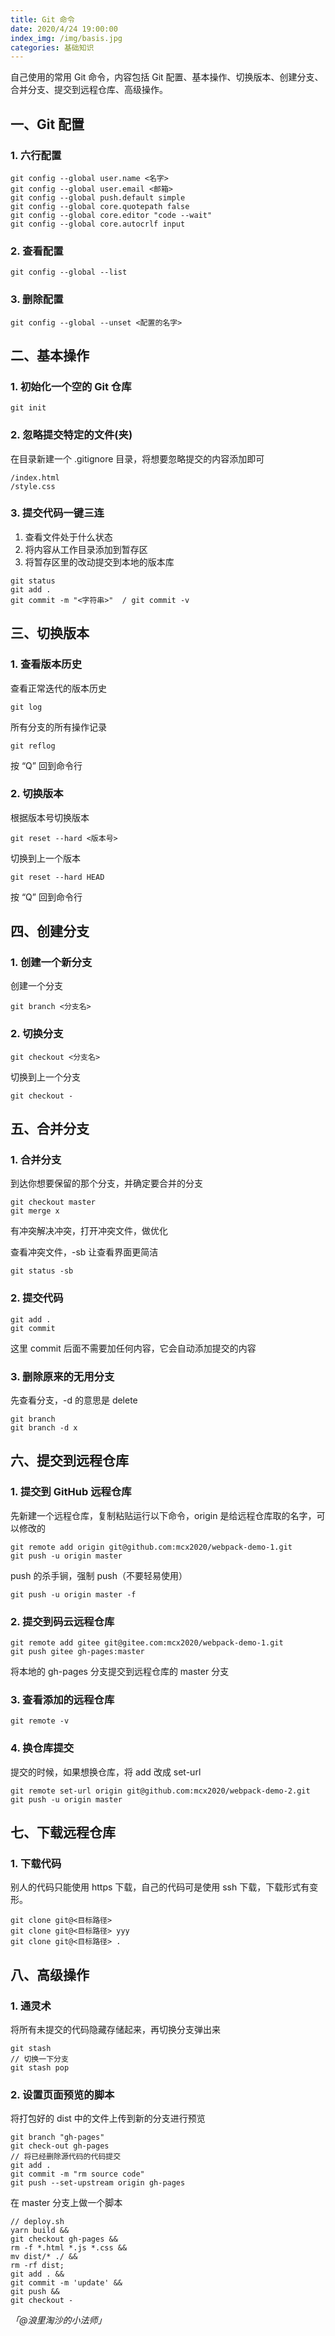 ```yaml
---
title: Git 命令
date: 2020/4/24 19:00:00
index_img: /img/basis.jpg
categories: 基础知识
---
```


自己使用的常用 Git 命令，内容包括 Git 配置、基本操作、切换版本、创建分支、合并分支、提交到远程仓库、高级操作。


## 一、Git 配置


### 1. 六行配置


```
git config --global user.name <名字>
git config --global user.email <邮箱>
git config --global push.default simple
git config --global core.quotepath false
git config --global core.editor "code --wait"
git config --global core.autocrlf input
```


### 2. 查看配置


```
git config --global --list
```


### 3. 删除配置


```
git config --global --unset <配置的名字>
```


## 二、基本操作


### 1. 初始化一个空的 Git 仓库


```
git init
```


### 2. 忽略提交特定的文件(夹)


在目录新建一个 .gitignore 目录，将想要忽略提交的内容添加即可


```
/index.html
/style.css
```


### 3. 提交代码一键三连


1. 查看文件处于什么状态
1. 将内容从工作目录添加到暂存区
1. 将暂存区里的改动提交到本地的版本库



```
git status
git add .
git commit -m "<字符串>"  / git commit -v
```


## 三、切换版本


### 1. 查看版本历史


查看正常迭代的版本历史


```
git log
```


所有分支的所有操作记录


```
git reflog
```


按 “Q” 回到命令行


### 2. 切换版本


根据版本号切换版本


```
git reset --hard <版本号>
```


切换到上一个版本


```
git reset --hard HEAD
```


按 “Q” 回到命令行


## 四、创建分支


### 1. 创建一个新分支


创建一个分支


```
git branch <分支名>
```


### 2. 切换分支


```
git checkout <分支名>
```


切换到上一个分支


```
git checkout -
```


## 五、合并分支


### 1. 合并分支


到达你想要保留的那个分支，并确定要合并的分支


```
git checkout master
git merge x
```


有冲突解决冲突，打开冲突文件，做优化


查看冲突文件，-sb 让查看界面更简洁


```
git status -sb
```


### 2. 提交代码


```
git add .
git commit
```


这里 commit 后面不需要加任何内容，它会自动添加提交的内容


### 3. 删除原来的无用分支


先查看分支，-d 的意思是 delete


```
git branch
git branch -d x
```


## 六、提交到远程仓库


### 1. 提交到 GitHub 远程仓库


先新建一个远程仓库，复制粘贴运行以下命令，origin 是给远程仓库取的名字，可以修改的


```
git remote add origin git@github.com:mcx2020/webpack-demo-1.git
git push -u origin master
```


push 的杀手锏，强制 push（不要轻易使用）


```
git push -u origin master -f
```
### 
### 2. 提交到码云远程仓库


```
git remote add gitee git@gitee.com:mcx2020/webpack-demo-1.git
git push gitee gh-pages:master
```


将本地的 gh-pages 分支提交到远程仓库的 master 分支


### 3. 查看添加的远程仓库


```
git remote -v
```


### 4. 换仓库提交


提交的时候，如果想换仓库，将 add 改成 set-url


```
git remote set-url origin git@github.com:mcx2020/webpack-demo-2.git
git push -u origin master
```


## 七、下载远程仓库


### 1. 下载代码


别人的代码只能使用 https 下载，自己的代码可是使用 ssh 下载，下载形式有变形。


```
git clone git@<目标路径>
git clone git@<目标路径> yyy
git clone git@<目标路径> .
```


## 八、高级操作


### 1. 通灵术


将所有未提交的代码隐藏存储起来，再切换分支弹出来


```
git stash
// 切换一下分支
git stash pop
```


### 2. 设置页面预览的脚本


将打包好的 dist 中的文件上传到新的分支进行预览


```
git branch "gh-pages"
git check-out gh-pages
// 将已经删除源代码的代码提交
git add .
git commit -m "rm source code"
git push --set-upstream origin gh-pages
```


在 master 分支上做一个脚本


```
// deploy.sh
yarn build &&
git checkout gh-pages &&
rm -f *.html *.js *.css &&
mv dist/* ./ &&
rm -rf dist;
git add . &&
git commit -m 'update' &&
git push &&
git checkout -
```


_「@浪里淘沙的小法师」_
